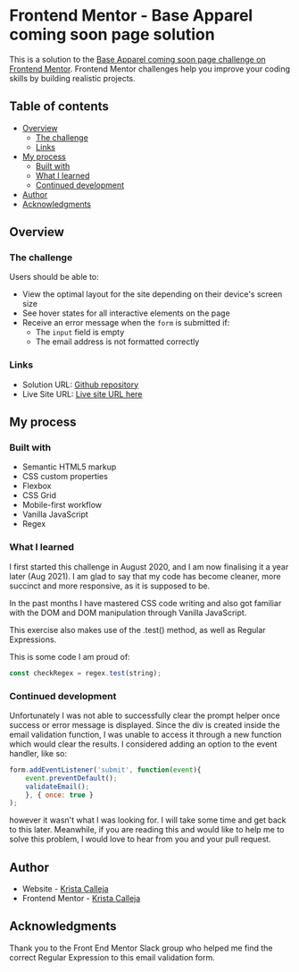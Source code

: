 # Frontend Mentor - Base Apparel coming soon page solution

This is a solution to the [Base Apparel coming soon page challenge on Frontend Mentor](https://www.frontendmentor.io/challenges/base-apparel-coming-soon-page-5d46b47f8db8a7063f9331a0). Frontend Mentor challenges help you improve your coding skills by building realistic projects. 

## Table of contents

- [Overview](#overview)
  - [The challenge](#the-challenge)
  - [Links](#links)
- [My process](#my-process)
  - [Built with](#built-with)
  - [What I learned](#what-i-learned)
  - [Continued development](#continued-development)
- [Author](#author)
- [Acknowledgments](#acknowledgments)

## Overview

### The challenge

Users should be able to:

- View the optimal layout for the site depending on their device's screen size
- See hover states for all interactive elements on the page
- Receive an error message when the `form` is submitted if:
  - The `input` field is empty
  - The email address is not formatted correctly


### Links

- Solution URL: [Github repository](https://github.com/KristaCalleja/coming_soon_layout)
- Live Site URL: [Live site URL here](https://kristacalleja.github.io/coming_soon_layout)

## My process

### Built with

- Semantic HTML5 markup
- CSS custom properties
- Flexbox
- CSS Grid
- Mobile-first workflow
- Vanilla JavaScript
- Regex

### What I learned

I first started this challenge in August 2020, and I am now finalising it a year later (Aug 2021). I am glad to say that my code has become cleaner, more succinct and more responsive, as it is supposed to be.

In the past months I have mastered CSS code writing and also got familiar with the DOM and DOM manipulation through Vanilla JavaScript.

This exercise also makes use of the .test() method, as well as Regular Expressions.

This is some code I am proud of: 

```js
const checkRegex = regex.test(string); 
```

### Continued development

Unfortunately I was not able to successfully clear the prompt helper once success or error message is displayed. Since the div is created inside the email validation function, I was unable to access it through a new function which would clear the results. I considered adding an option to the event handler, like so: 
```js
form.addEventListener('submit', function(event){
    event.preventDefault();
    validateEmail();
    }, { once: true }
);
```
however it wasn't what I was looking for. I will take some time and get back to this later. 
Meanwhile, if you are reading this and would like to help me to solve this problem, I would love to hear from you and your pull request. 

## Author

- Website - [Krista Calleja](https://kristacalleja.github.io)
- Frontend Mentor - [Krista Calleja](https://www.frontendmentor.io/profile/kristacalleja)

## Acknowledgments

Thank you to the Front End Mentor Slack group who helped me find the correct Regular Expression to this email validation form. 
